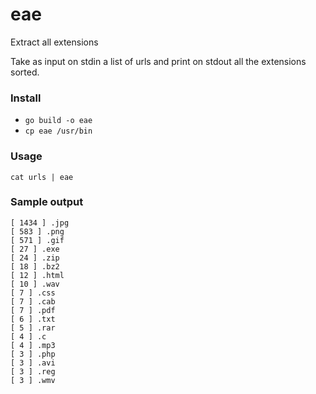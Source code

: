 # eae

Extract all extensions

Take as input on stdin a list of urls and print on stdout all the extensions sorted. 

### Install

- `go build -o eae`
- `cp eae /usr/bin`

### Usage

`cat urls | eae`

### Sample output

```
[ 1434 ] .jpg
[ 583 ] .png
[ 571 ] .gif
[ 27 ] .exe
[ 24 ] .zip
[ 18 ] .bz2
[ 12 ] .html
[ 10 ] .wav
[ 7 ] .css
[ 7 ] .cab
[ 7 ] .pdf
[ 6 ] .txt
[ 5 ] .rar
[ 4 ] .c
[ 4 ] .mp3
[ 3 ] .php
[ 3 ] .avi
[ 3 ] .reg
[ 3 ] .wmv
```
